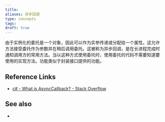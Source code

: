 ```yaml
---
title: 
aliases: 异步回调
type: concepts
tags: 
draft: true
---
```


由于实例化的委托是一个对象，因此可以作为实参传递或分配给一个属性。这允许方法接受委托作为参数并在稍后调用委托。这被称为异步回调，是在长进程完成时通知调用方的常用方法。当以这种方式使用委托时，使用委托的代码不需要知道要使用的实现方法。功能类似于封装接口提供的功能。

## Reference Links

- [c# - What is AsyncCallback? - Stack Overflow](https://stackoverflow.com/questions/1047662/what-is-asynccallback)

## See also

- 